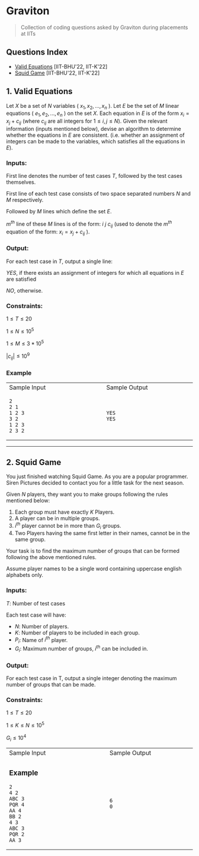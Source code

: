 # Graviton
> Collection of coding questions asked by Graviton during placements at IITs

## Questions Index

* [Valid Equations](#1-valid-equations) [IIT-BHU'22, IIT-K'22]
* [Squid Game](#2-squid-game) [IIT-BHU'22, IIT-K'22]

## 1. Valid Equations

Let $X$ be a set of $N$ variables ( $x_1, x_2,..., x_n$ ). Let $E$ be the set of $M$ linear equations ( $e_1, e_2,..., e_n$ ) on the set $X$. Each equation in $E$ is of the form $x_i = x_j + c_{ij}$ (where $c_{ij}$ are all integers for $1 \leq i, j \leq N$). Given the relevant information (inputs mentioned below), devise an algorithm to determine whether the equations in $E$ are consistent. (i.e. whether an assignment of integers can be made to the variables, which satisfies all the equations in $E$).

### Inputs:

First line denotes the number of test cases $T$, followed by the test cases themselves.

First line of each test case consists of two space separated numbers $N$ and $M$ respectively.

Followed by $M$ lines which define the set $E$.

$m^{th}$ line of these $M$ lines is of the form: $i$ $j$ $c_{ij}$ (used to denote the $m^{th}$ equation of the form: $x_i = x_j + c_{ij}$ ).

### Output:

For each test case in $T$, output a single line:

$YES$, if there exists an assignment of integers for which all equations in $E$ are satisfied

$NO$, otherwise.

### Constraints:

$1 \leq T \leq 20$

$1 \leq N \leq 10^5$

$1 \leq M \leq 3 * 10^5$

$|c_{ij}| \leq 10^9$

### Example

<table width="600px">
<tr>
<td> Sample Input </td>
<td> Sample Output </td>
</tr>
<tr>
<td>

```shell
2                                 
2 1
1 2 3
3 2
1 2 3
2 3 2
```

</td>
<td>

```shell
YES                            
YES
```

</td>
</tr>
</table>

---

## 2. Squid Game

You just finished watching Squid Game. As you are a popular programmer. Siren Pictures decided to contact you for a little task for the next season.

Given $N$ players, they want you to make groups following the rules mentioned below:

  1. Each group must have exactly $K$ Players.
  2. A player can be in multiple groups.
  3. $i^{th}$ player cannot be in more than $G_i$ groups.
  4. Two Players having the same first letter in their names, cannot be in the same group.
  
Your task is to find the maximum number of groups that can be formed following the above mentioned rules.

Assume player names to be a single word containing uppercase english alphabets only.

### Inputs:

$T$: Number of test cases

Each test case will have:

  * $N$: Number of players.
  * $K$: Number of players to be included in each group.
  * $P_i$: Name of $i^{th}$ player.
  * $G_i$: Maximum number of groups, $i^{th}$ can be included in.

### Output:

For each test case in T, output a single integer denoting the maximum number of groups that can be made.

### Constraints:

$1 \leq T \leq 20$

$1 \leq K \leq N \leq 10^5$

$G_i \leq 10^4$

<table>
<tr>
<td> Sample Input </td>
<td> Sample Output </td>
</tr>
<tr>
<td>

### Example

```shell
2                                 
4 2
ABC 3
PQR 4
AA 4
BB 2
4 3
ABC 3
PQR 2
AA 3
```

</td>
<td>

```shell
6                            
0
```

</td>
</tr>
</table>
